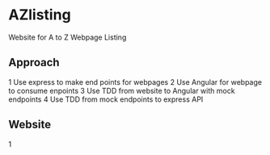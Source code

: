 # AZlisting
Website for A to Z Webpage Listing

## Approach

 1 Use express to make end points for webpages
 2 Use Angular for webpage to consume enpoints
3 Use TDD from website to Angular with mock endpoints
4 Use TDD from mock endpoints to express API

## Website

1 


